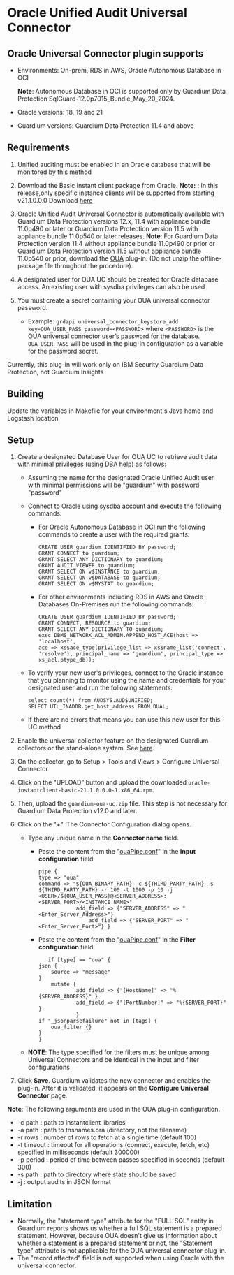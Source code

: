 # Oracle Unified Audit Universal Connector

## Oracle Universal Connector plugin supports

* Environments: On-prem, RDS in AWS, Oracle Autonomous Database in OCI

   **Note**: Autonomous Database in OCI is supported only by Guardium Data Protection SqlGuard-12.0p7015_Bundle_May_20_2024.
* Oracle versions: 18, 19 and 21
* Guardium versions: Guardium Data Protection 11.4 and above



## Requirements

1. Unified auditing must be enabled in an Oracle database that will be monitored by this method
2. Download the Basic Instant client package from Oracle.
   **Note:** : In this release,only specific instance clients will be supported from starting v21.1.0.0.0 Download [here](https://download.oracle.com/otn_software/linux/instantclient/211000/oracle-instantclient-basic-21.1.0.0.0-1.x86_64.rpm)
3. Oracle Unified Audit Universal Connector is automatically available with Guardium Data Protection versions 12.x, 11.4 with appliance bundle 11.0p490 or later or Guardium Data Protection version 11.5 with appliance bundle 11.0p540 or later releases.
**Note**: For Guardium Data Protection version 11.4 without appliance bundle 11.0p490 or prior or Guardium Data Protection version 11.5 without appliance bundle 11.0p540 or prior, download the [OUA](https://github.com/IBM/universal-connectors/raw/release-v1.2.0/filter-plugin/logstash-filter-oua-guardium/OracleUnifiedAuditPackage/OracleUnifiedAudit/guardium-oua-uc.zip) plug-in. (Do not unzip the offline-package file throughout the procedure).

4. A designated user for OUA UC should be created for Oracle database access. An existing user with sysdba privileges can also be used

5. You must create a secret containing your OUA universal connector password.
   - Example: `grdapi universal_connector_keystore_add key=OUA_USER_PASS password=<PASSWORD>` where `<PASSWORD>` is the OUA universal connector user’s password for the database. `OUA_USER_PASS` will be used in the plug-in configuration as a variable for the password secret.

Currently, this plug-in will work only on IBM Security Guardium Data Protection, not Guardium Insights

## Building

Update the variables in Makefile for your environment's Java home and Logstash location

## Setup

1. Create a designated Database User for OUA UC to retrieve audit data with minimal privileges (using DBA help) as follows:
   - Assuming the name for the designated Oracle Unified Audit user with minimal permissions will be "guardium" with password "password"
   - Connect to Oracle using sysdba account and execute the following commands:
       - For Oracle Autonomous Database in OCI run the following commands to create a user with the required grants:
         ```
         CREATE USER guardium IDENTIFIED BY password;
         GRANT CONNECT to guardium;
         GRANT SELECT ANY DICTIONARY to guardium;
         GRANT AUDIT_VIEWER to guardium;
         GRANT SELECT ON v$INSTANCE to guardium;
         GRANT SELECT ON v$DATABASE to guardium;
         GRANT SELECT ON v$MYSTAT to guardium;
         ```
  
       - For other environments including RDS in AWS and Oracle Databases On-Premises run the following commands:
         ```
         CREATE USER guardium IDENTIFIED BY password;
         GRANT CONNECT, RESOURCE to guardium;
         GRANT SELECT ANY DICTIONARY TO guardium;
         exec DBMS_NETWORK_ACL_ADMIN.APPEND_HOST_ACE(host => 'localhost',
         ace => xs$ace_type(privilege_list => xs$name_list('connect',
         'resolve'), principal_name => 'guardium', principal_type => xs_acl.ptype_db));
         ```

   - To verify your new user's privileges, connect to the Oracle instance that you planning to monitor using the name and credentials for your designated user and run the following statements:

       ```
       select count(*) from AUDSYS.AUD$UNIFIED;
       SELECT UTL_INADDR.get_host_address FROM DUAL;
       ```

   - If there are no errors that means you can use this new user for this UC method

2. Enable the universal collector feature on the designated Guardium collectors or the stand-alone system. See [here](/docs/Guardium%20Data%20Protection/uc_config_gdp.md).

3. On the collector, go to Setup > Tools and Views > Configure Universal Connector

4. Click on the "UPLOAD” button and upload the downloaded `oracle-instantclient-basic-21.1.0.0.0-1.x86_64.rpm`.
   
6.  Then, upload the `guardium-oua-uc.zip` file. This step is not necessary for Guardium Data Protection v12.0 and later.

   5. Click on the "+". The Connector Configuration dialog opens.

      - Type any unique name in the **Connector name** field.

         - Paste the content from the  "[ouaPipe.conf](https://github.com/IBM/universal-connectors/raw/main/filter-plugin/logstash-filter-oua-guardium/ouaPipe.conf)" in the **Input configuration** field

             ```
           pipe {
             type => "oua"
             command => "${OUA_BINARY_PATH} -c ${THIRD_PARTY_PATH} -s ${THIRD_PARTY_PATH} -r 100 -t 1000 -p 10 -j <USER>/${OUA_USER_PASS}@<SERVER_ADDRESS>:<SERVER_PORT>/<INSTANCE_NAME>"
                         add_field => {"SERVER_ADDRESS" => "<Enter_Server_Address>"}
                             add_field => {"SERVER_PORT" => "<Enter_Server_Port>"} }
           ```

         - Paste the content from the  "[ouaPipe.conf](https://github.com/IBM/universal-connectors/raw/main/filter-plugin/logstash-filter-oua-guardium/ouaPipe.conf)" in the **Filter configuration** field

             ```
                if [type] == "oua" {
             json {
                 source => "message"
             }
                 mutate {
                         add_field => {"[HostName]" => "%{SERVER_ADDRESS}" }
                         add_field => {"[PortNumber]" => "%{SERVER_PORT}" }
                         }
             if "_jsonparsefailure" not in [tags] {
                 oua_filter {}
             }
           }

             ```

      - **NOTE**: The type specified for the filters must be unique among Universal Connectors and be identical in the input and filter configurations

   6. Click **Save**. Guardium validates the new connector and enables the plug-in. After it is validated, it appears on the **Configure Universal Connector** page.

**Note**: The following arguments are used in the OUA plug-in configuration.
- -c path : path to instantclient libraries
- -a path : path to tnsnames.ora (directory, not the filename)
- -r rows : number of rows to fetch at a single time (default 100)
- -t timeout : timeout for all operations (connect, execute, fetch, etc) specified in milliseconds (default 300000)
- -p period : period of time between passes specified in seconds (default 300)
- -s path : path to directory where state should be saved
- -j : output audits in JSON format

## Limitation
- Normally, the "statement type" attribute for the "FULL SQL" entity in Guardium reports shows us whether a full SQL statement is a prepared statement. However, because OUA doesn't give us information about whether a statement is a prepared statement or not, the "Statement type" attribute is not applicable for the OUA universal connector plug-in.
- The "record affected" field is not supported when using Oracle with the universal connector.
